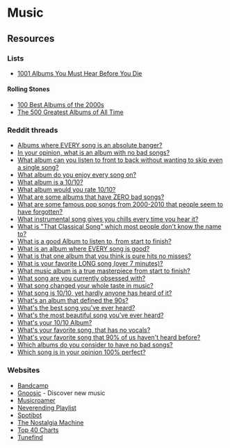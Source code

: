 # Music

## Resources

### Lists

* [1001 Albums You Must Hear Before You Die](https://www.listchallenges.com/1001-albums-you-must-hear-before-you-die-2016)

#### Rolling Stones

* [100 Best Albums of the 2000s](https://www.rollingstone.com/music/music-lists/100-best-albums-of-the-2000s-153375/)
* [The 500 Greatest Albums of All Time](https://www.rollingstone.com/music/music-lists/best-albums-of-all-time-1062063/)

### Reddit threads

* ​[Albums where EVERY song is an absolute banger?](https://www.reddit.com/r/Music/comments/w4cdbj/albums\_where\_every\_song\_is\_an\_absolute\_banger/)​
* ​[In your opinion, what is an album with no bad songs?](https://www.reddit.com/r/AskReddit/comments/pqwt7w/in\_your\_opinion\_what\_is\_an\_album\_with\_no\_bad\_songs/)​
* ​[What album can you listen to front to back without wanting to skip even a single song?](https://www.reddit.com/r/AskReddit/comments/m430pr/what\_album\_can\_you\_listen\_to\_front\_to\_back/)​
* ​[What album do you enjoy every song on?](https://www.reddit.com/r/AskReddit/comments/2ta8yv/what\_album\_do\_you\_enjoy\_every\_song\_on/)​
* ​[What album is a 10/10?](https://www.reddit.com/r/AskReddit/comments/geylde/what\_album\_is\_a\_1010/)​
* ​[What album would you rate 10/10?](https://www.reddit.com/r/AskReddit/comments/49oogt/what\_album\_would\_you\_rate\_1010/)​
* ​[What are some albums that have ZERO bad songs?](https://www.reddit.com/r/AskReddit/comments/11728l7/what\_are\_some\_albums\_that\_have\_zero\_bad\_songs/)​
* ​[What are some famous pop songs from 2000-2010 that people seem to have forgotten?](https://www.reddit.com/r/AskReddit/comments/5q2sdd/what\_are\_some\_famous\_pop\_songs\_from\_20002010\_that/)​
* ​[What instrumental song gives you chills every time you hear it?](https://www.reddit.com/r/AskReddit/comments/4tiei1/what\_instrumental\_song\_gives\_you\_chills\_every/)​
* ​[What is "That Classical Song" which most people don't know the name to?](https://www.reddit.com/r/AskReddit/comments/3srjta/serious\_what\_is\_that\_classical\_song\_which\_most/)​
* ​[What is a good Album to listen to, from start to finish?](https://www.reddit.com/r/AskReddit/comments/713m0a/what\_is\_a\_good\_album\_to\_listen\_to\_from\_start\_to/)​
* ​[What is an album where EVERY song is good?](https://www.reddit.com/r/AskReddit/comments/ebdh8c/what\_is\_an\_album\_where\_every\_song\_is\_good/)​
* ​[What is that one album that you think is pure hits no misses?](https://www.reddit.com/r/AskReddit/comments/ovlsun/what\_is\_that\_one\_album\_that\_you\_think\_is\_pure/)​
* ​[What is your favorite LONG song (over 7 minutes)?](https://www.reddit.com/r/AskReddit/comments/qm82cg/what\_is\_your\_favorite\_long\_song\_over\_7\_minutes/)​
* ​[What music album is a true masterpiece from start to finish?](https://www.reddit.com/r/AskReddit/comments/xqi5n6/what\_music\_album\_is\_a\_true\_masterpiece\_from\_start/)​
* ​[What song are you currently obsessed with?](https://www.reddit.com/r/AskReddit/comments/w03mt8/what\_song\_are\_you\_currently\_obsessed\_with/)​
* ​[What song changed your whole taste in music?](https://www.reddit.com/r/AskReddit/comments/17sr711/what\_song\_changed\_your\_whole\_taste\_in\_music/)​
* ​[What song is 10/10, yet hardly anyone has heard of it?](https://www.reddit.com/r/AskReddit/comments/du5j18/what\_song\_is\_1010\_yet\_hardly\_anyone\_has\_heard\_of/)​
* ​[What's an album that defined the 90s?](https://www.reddit.com/r/AskReddit/comments/10bcxfh/whats\_an\_album\_that\_defined\_the\_90s/)​
* ​[What's the best song you've ever heard?](https://www.reddit.com/r/AskReddit/comments/6553ft/whats\_the\_best\_song\_youve\_ever\_heard/)​
* ​[What's the most beautiful song you've ever heard?](https://www.reddit.com/r/AskReddit/comments/170gtc6/whats\_the\_most\_beautiful\_song\_youve\_ever\_heard/)​
* ​[What's your 10/10 Album?](https://www.reddit.com/r/AskReddit/comments/526kke/whats\_your\_1010\_album/)​
* ​[What's your favorite song, that has no vocals?](https://www.reddit.com/r/AskReddit/comments/4zzpuu/whats\_your\_favorite\_song\_that\_has\_no\_vocals/)​
* ​[What's your favorite song that 90% of us haven't heard before?](https://www.reddit.com/r/AskReddit/comments/23587v/whats\_your\_favorite\_song\_that\_90\_of\_us\_havent/)​
* ​[Which albums do you consider to have no bad songs?](https://www.reddit.com/r/AskReddit/comments/1xwf13/which\_albums\_do\_you\_consider\_to\_have\_no\_bad\_songs/)​
* ​[Which song is in your opinion 100% perfect?](https://www.reddit.com/r/AskReddit/comments/r2q1i2/which\_song\_is\_in\_your\_opinion\_100\_perfect/)

### Websites

* [Bandcamp](https://bandcamp.com/)
* [Gnoosic](https://www.gnoosic.com/) - Discover new music
* [Musicroamer](https://www.musicroamer.com/)
* [Neverending Playlist](https://neverendingplaylist.com/)
* [Spotibot](https://www.spotibot.com/)
* [The Nostalgia Machine](https://thenostalgiamachine.com/)
* [Top 40 Charts](https://top40-charts.com/)
* [Tunefind](https://top40-charts.com/)

